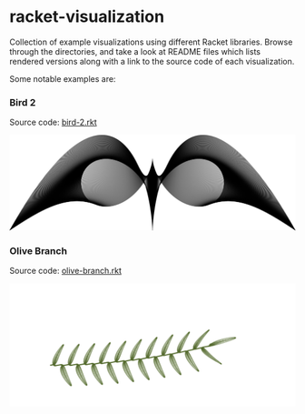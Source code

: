 # racket-visualization

Collection of example visualizations using different Racket libraries. Browse through the directories, and take a look at README files which lists rendered versions along with a link to the source code of each visualization.

Some notable examples are:

### Bird 2

Source code: [bird-2.rkt](metapict-examples/mathematical-art/bird-2.rkt)

<img src="metapict-examples/mathematical-art/bird-2.svg" alt="Bird 2" width="600" />

### Olive Branch

Source code: [olive-branch.rkt](metapict-examples/mathematical-art/olive-branch.rkt)

<img src="metapict-examples/mathematical-art/olive-branch.svg" alt="Olive Branch" width="700" />
